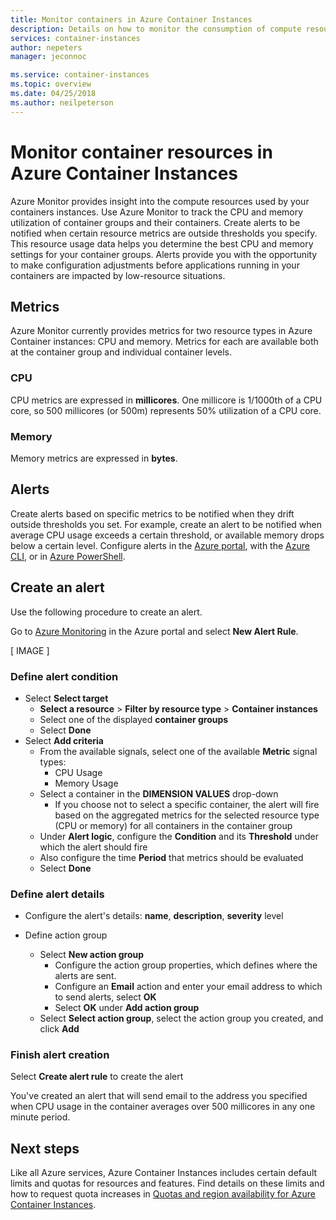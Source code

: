 ```yaml
---
title: Monitor containers in Azure Container Instances
description: Details on how to monitor the consumption of compute resources like CPU and memory by your containers in Azure Container Instances.
services: container-instances
author: nepeters
manager: jeconnoc

ms.service: container-instances
ms.topic: overview
ms.date: 04/25/2018
ms.author: neilpeterson
---
```

# Monitor container resources in Azure Container Instances

Azure Monitor provides insight into the compute resources used by your containers instances. Use Azure Monitor to track the CPU and memory utilization of container groups and their containers. Create alerts to be notified when certain resource metrics are outside thresholds you specify. This resource usage data helps you determine the best CPU and memory settings for your container groups. Alerts provide you with the opportunity to make configuration adjustments before applications running in your containers are impacted by low-resource situations.

## Metrics

Azure Monitor currently provides metrics for two resource types in Azure Container instances: CPU and memory. Metrics for each are available both at the container group and individual container levels.

### CPU

CPU metrics are expressed in **millicores**. One millicore is 1/1000th of a CPU core, so 500 millicores (or 500m) represents 50% utilization of a CPU core.

### Memory

Memory metrics are expressed in **bytes**.

## Alerts

Create alerts based on specific metrics to be notified when they drift outside thresholds you set. For example, create an alert to be notified when average CPU usage exceeds a certain threshold, or available memory drops below a certain level. Configure alerts in the [Azure portal](../monitoring-and-diagnostics/insights-alerts-portal.md), with the [Azure CLI](../monitoring-and-diagnostics/insights-alerts-command-line-interface.md), or in [Azure PowerShell](../monitoring-and-diagnostics/insights-alerts-powershell.md).

## Create an alert

Use the following procedure to create an alert.

Go to [Azure Monitoring](https://portal.azure.com/?feature.customportal=false&feature.canmodifystamps=true&feature.testingGenv2Alerts=true#blade/Microsoft_Azure_Monitoring/AzureMonitoringBrowseBlade/alertsV2) in the Azure portal and select **New Alert Rule**.

[ IMAGE ]

### Define alert condition

* Select **Select target**
  * **Select a resource** > **Filter by resource type** > **Container instances**
  * Select one of the displayed **container groups**
  * Select **Done**
* Select **Add criteria**
  * From the available signals, select one of the available **Metric** signal types:
    * CPU Usage
    * Memory Usage
  * Select a container in the **DIMENSION VALUES** drop-down
    * If you choose not to select a specific container, the alert will fire based on the aggregated metrics for the selected resource type (CPU or memory) for all containers in the container group
  * Under **Alert logic**, configure the **Condition** and its **Threshold** under which the alert should fire
  * Also configure the time **Period** that metrics should be evaluated
  * Select **Done**

### Define alert details

* Configure the alert's details: **name**, **description**, **severity** level

* Define action group
  * Select **New action group**
    * Configure the action group properties, which defines where the alerts are sent.
    * Configure an **Email** action and enter your email address to which to send alerts, select **OK**
    * Select **OK** under **Add action group**
  * Select **Select action group**, select the action group you created, and click **Add**

### Finish alert creation

Select **Create alert rule** to create the alert

You've created an alert that will send email to the address you specified when CPU usage in the container averages over 500 millicores in any one minute period.

## Next steps

Like all Azure services, Azure Container Instances includes certain default limits and quotas for resources and features. Find details on these limits and how to request quota increases in [Quotas and region availability for Azure Container Instances](container-instances-quotas.md).

<!-- IMAGES -->
<!-- LINKS - External -->
<!-- LINKS - Internal -->